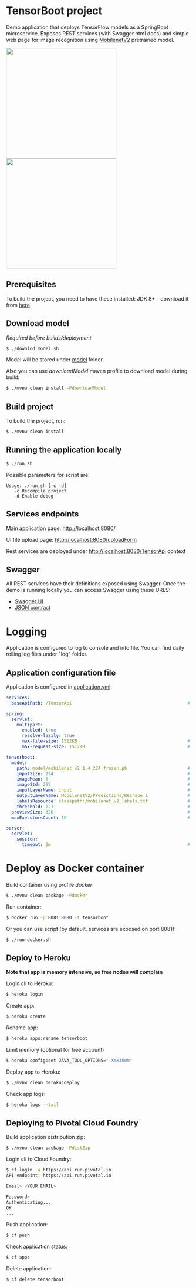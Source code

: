 # TensorBoot project
Demo application that deploys TensorFlow models as a SpringBoot microservice. 
Exposes REST services (with Swagger html docs) and simple web page for image recognition using [MobilenetV2](https://github.com/tensorflow/models/tree/master/research/slim/nets/mobilenet) pretrained model. 


<img src="https://github.com/Grolex18/tensorboot/blob/master/img/Screen1.png" width="300">
<img src="https://github.com/Grolex18/tensorboot/blob/master/img/Screen2.png" width="300">

## Prerequisites
To build the project, you need to have these installed:
   JDK 8+ - download it from [here](https://www.oracle.com/technetwork/java/javase/downloads/).

## Download model
*Required before builds/deployment*
```sh
$ ./downlod_model.sh
```
Model will be stored under [model](/model/) folder.

Also you can use *downloadModel* maven profile to download model during build:
```sh
$ ./mvnw clean install -PdownloadModel
```

## Build project

To build the project, run:

```sh
$ ./mvnw clean install
```

## Running the application locally

```sh
$ ./run.sh
```
Possible parameters for script are:
```
Usage: ./run.sh [-c -d]
   -c Recompile project
   -d Enable debug
```

## Services endpoints
Main application page: [http://localhost:8080/](http://localhost:8080/)

UI file upload page: [http://localhost:8080/uploadForm](http://localhost:8080/uploadForm)

Rest services are deployed under [http://localhost:8080/TensorApi](http://localhost:8080/TensorApi) context

## Swagger

All REST services have their definitions exposed using Swagger. Once the demo is running locally you can access Swagger using these URLS:

* [Swagger UI](http://localhost:8080/swagger-ui.html)
* [JSON contract](http://localhost:8080/v2/api-docs)

# Logging
Application is configured to log to console and into file.
You can find daily rolling log files under "log" folder.

## Application configuration file
Application is configured in [application.yml](src/main/resources/application.yml):

```yaml
services:
  baseApiPath: /TensorApi                                            # Application services context path

spring:
  servlet:
    multipart:
      enabled: true
      resolve-lazily: true
      max-file-size: 1512KB                                          # Upload file size limit
      max-request-size: 1512KB                                       # Upload request size limit

tensorboot:
  model:
    path: model/mobilenet_v2_1.4_224_frozen.pb                       # Path to model file
    inputSize: 224                                                   # The input size. A square image of inputSize x inputSize is assumed.
    imageMean: 0                                                     # The assumed mean of the image values. 
    imageStd: 255                                                    # The assumed std of the image values.
    inputLayerName: input                                            # The label of the image input node.
    outputLayerName: MobilenetV2/Predictions/Reshape_1               # The label of the output node.
    labelsResource: classpath:/mobilenet_v2_labels.txt               # Path to resource with labels
    threshold: 0.1                                                   # Object detection threshold
  previewSize: 320                                                   # Width of the previews
  maxExecutorsCount: 10                                              # Executors pool size for images processing

server:
  servlet:
    session:
      timeout: 2m                                                    # Timeout for storing uploaded image previews in sessions 
```

# Deploy as Docker container
Build container using profile *docker*:

```sh
$ ./mvnw clean package -Pdocker
```
Run container:

```sh
$ docker run -p 8081:8080 -t tensorboot
```

Or you can use script (by default, services are exposed on port 8081):

```sh
$ ./run-docker.sh
```

## Deploy to Heroku

**Note that app is memory intensive, so free nodes will complain**

Login cli to Heroku: 
```sh
$ heroku login
```
Create app:
```sh
$ heroku create
```
Rename app:
```sh
$ heroku apps:rename tensorboot
```
Limit memory (optional for free account)
```sh
$ heroku config:set JAVA_TOOL_OPTIONS="-Xmx300m"
```
Deploy app to Heroku:
```sh
$ ./mvnw clean heroku:deploy
```
Check app logs:
```sh
$ heroku logs --tail
```


## Deploying to Pivotal Cloud Foundry

Build application distribution zip:
```sh
$ ./mvnw clean package -PdistZip
```

Login cli to Cloud Foundry:

```sh
$ cf login -a https://api.run.pivotal.io
API endpoint: https://api.run.pivotal.io

Email> <YOUR EMAIL>

Password> 
Authenticating...
OK
...
```

Push application:
```sh
$ cf push 
```

Check application status:
```sh
$ cf apps 
```

Delete application:
```sh
$ cf delete tensorboot 
```

